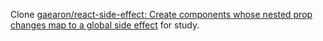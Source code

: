 Clone [gaearon/react-side-effect: Create components whose nested prop changes map to a global side effect](https://github.com/gaearon/react-side-effect) for study.